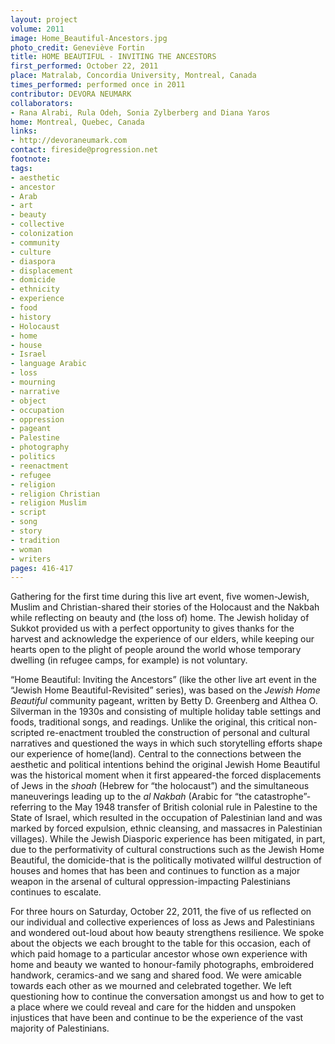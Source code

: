 ```yaml
---
layout: project
volume: 2011
image: Home_Beautiful-Ancestors.jpg
photo_credit: Geneviève Fortin
title: HOME BEAUTIFUL - INVITING THE ANCESTORS
first_performed: October 22, 2011
place: Matralab, Concordia University, Montreal, Canada
times_performed: performed once in 2011
contributor: DEVORA NEUMARK
collaborators:
- Rana Alrabi, Rula Odeh, Sonia Zylberberg and Diana Yaros
home: Montreal, Quebec, Canada
links:
- http://devoraneumark.com
contact: fireside@progression.net
footnote:
tags:
- aesthetic
- ancestor
- Arab
- art
- beauty
- collective
- colonization
- community
- culture
- diaspora
- displacement
- domicide
- ethnicity
- experience
- food
- history
- Holocaust
- home
- house
- Israel
- language Arabic
- loss
- mourning
- narrative
- object
- occupation
- oppression
- pageant
- Palestine
- photography
- politics
- reenactment
- refugee
- religion
- religion Christian
- religion Muslim
- script
- song
- story
- tradition
- woman
- writers
pages: 416-417
---
```


Gathering for the first time during this live art event, five women-Jewish, Muslim and Christian-shared their stories of the Holocaust and the Nakbah while reflecting on beauty and (the loss of) home. The Jewish holiday of Sukkot provided us with a perfect opportunity to gives thanks for the harvest and acknowledge the experience of our elders, while keeping our hearts open to the plight of people around the world whose temporary dwelling (in refugee camps, for example) is not voluntary.

“Home Beautiful: Inviting the Ancestors” (like the other live art event in the “Jewish Home Beautiful-Revisited” series), was based on the _Jewish Home Beautiful_ community pageant, written by Betty D. Greenberg and Althea O. Silverman in the 1930s and consisting of multiple holiday table settings and foods, traditional songs, and readings. Unlike the original, this critical non-scripted re-enactment troubled the construction of personal and cultural narratives and questioned the ways in which such storytelling efforts shape our experience of home(land). Central to the connections between the aesthetic and political intentions behind the original Jewish Home Beautiful was the historical moment when it first appeared-the forced displacements of Jews in the _shoah_ (Hebrew for “the holocaust”) and the simultaneous maneuverings leading up to the _al Nakbah_ (Arabic for “the catastrophe”-referring to the May 1948 transfer of British colonial rule in Palestine to the State of Israel, which resulted in the occupation of Palestinian land and was marked by forced expulsion, ethnic cleansing, and massacres in Palestinian villages). While the Jewish Diasporic experience has been mitigated, in part, due to the performativity of cultural constructions such as the Jewish Home Beautiful, the domicide-that is the politically motivated willful destruction of houses and homes that has been and continues to function as a major weapon in the arsenal of cultural oppression-impacting Palestinians continues to escalate.

For three hours on Saturday, October 22, 2011, the five of us reflected on our individual and collective experiences of loss as Jews and Palestinians and wondered out-loud about how beauty strengthens resilience. We spoke about the objects we each brought to the table for this occasion, each of which paid homage to a particular ancestor whose own experience with home and beauty we wanted to honour-family photographs, embroidered handwork, ceramics-and we sang and shared food. We were amicable towards each other as we mourned and celebrated together. We left questioning how to continue the conversation amongst us and how to get to a place where we could reveal and care for the hidden and unspoken injustices that have been and continue to be the experience of the vast majority of Palestinians.
